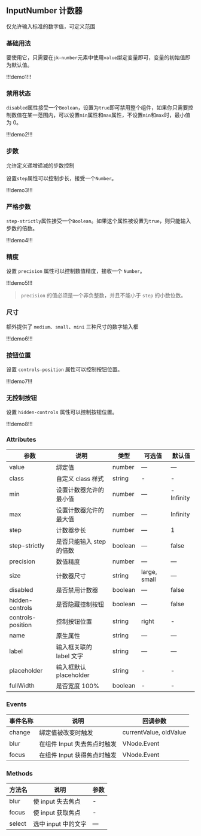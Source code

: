 ## InputNumber 计数器

仅允许输入标准的数字值，可定义范围

### 基础用法

要使用它，只需要在`jk-number`元素中使用`value`绑定变量即可，变量的初始值即为默认值。

!!!demo1!!!

### 禁用状态

`disabled`属性接受一个`Boolean`，设置为`true`即可禁用整个组件，如果你只需要控制数值在某一范围内，可以设置`min`属性和`max`属性，不设置`min`和`max`时，最小值为 0。

!!!demo2!!!

### 步数

允许定义递增递减的步数控制

设置`step`属性可以控制步长，接受一个`Number`。

!!!demo3!!!

### 严格步数

`step-strictly`属性接受一个`Boolean`。如果这个属性被设置为`true`，则只能输入步数的倍数。

!!!demo4!!!

### 精度

设置 `precision` 属性可以控制数值精度，接收一个 `Number`。

!!!demo5!!!

> `precision` 的值必须是一个非负整数，并且不能小于 `step` 的小数位数。

### 尺寸

额外提供了 `medium`、`small`、`mini` 三种尺寸的数字输入框

!!!demo6!!!

### 按钮位置

设置 `controls-position` 属性可以控制按钮位置。

!!!demo7!!!

### 无控制按钮

设置 `hidden-controls` 属性可以控制按钮位置。

!!!demo8!!!

### Attributes

| 参数              | 说明                     | 类型    | 可选值       | 默认值    |
| ----------------- | ------------------------ | ------- | ------------ | --------- |
| value             | 绑定值                   | number  | —            | —         |
| class             | 自定义 class 样式        | string  | -            | -         |
| min               | 设置计数器允许的最小值   | number  | —            | -Infinity |
| max               | 设置计数器允许的最大值   | number  | —            | Infinity  |
| step              | 计数器步长               | number  | —            | 1         |
| step-strictly     | 是否只能输入 step 的倍数 | boolean | —            | false     |
| precision         | 数值精度                 | number  | —            | —         |
| size              | 计数器尺寸               | string  | large, small | —         |
| disabled          | 是否禁用计数器           | boolean | —            | false     |
| hidden-controls   | 是否隐藏控制按钮         | boolean | —            | false     |
| controls-position | 控制按钮位置             | string  | right        | -         |
| name              | 原生属性                 | string  | —            | —         |
| label             | 输入框关联的 label 文字  | string  | —            | —         |
| placeholder       | 输入框默认 placeholder   | string  | -            | -         |
| fullWidth         | 是否宽度 100%            | boolean | -            | -         |

### Events

| 事件名称 | 说明                        | 回调参数               |
| -------- | --------------------------- | ---------------------- |
| change   | 绑定值被改变时触发          | currentValue, oldValue |
| blur     | 在组件 Input 失去焦点时触发 | VNode.Event            |
| focus    | 在组件 Input 获得焦点时触发 | VNode.Event            |

### Methods

| 方法名 | 说明                | 参数 |
| ------ | ------------------- | ---- |
| blur   | 使 input 失去焦点   | -    |
| focus  | 使 input 获取焦点   | -    |
| select | 选中 input 中的文字 | —    |
